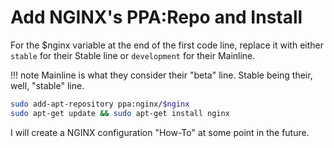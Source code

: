 # Add NGINX's PPA:Repo and Install

For the $nginx variable at the end of the first code line, replace it with either `stable` for their Stable line or `development` for their Mainline.

!!! note
    Mainline is what they consider their "beta" line. Stable being their, well, "stable" line.

```bash
sudo add-apt-repository ppa:nginx/$nginx
sudo apt-get update && sudo apt-get install nginx
```

I will create a NGINX configuration "How-To" at some point in the future.
